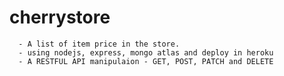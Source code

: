 # cherrystore

      - A list of item price in the store.
      - using nodejs, express, mongo atlas and deploy in heroku
      - A RESTFUL API manipulaion - GET, POST, PATCH and DELETE
